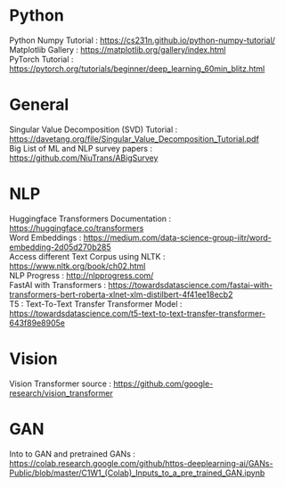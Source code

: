 # Python
Python Numpy Tutorial : https://cs231n.github.io/python-numpy-tutorial/ <br/>
Matplotlib Gallery : https://matplotlib.org/gallery/index.html <br/>
PyTorch Tutorial : https://pytorch.org/tutorials/beginner/deep_learning_60min_blitz.html <br/>

# General
Singular Value Decomposition (SVD) Tutorial : https://davetang.org/file/Singular_Value_Decomposition_Tutorial.pdf <br/>
Big List of ML and NLP survey papers : https://github.com/NiuTrans/ABigSurvey <br/>

# NLP
Huggingface Transformers Documentation : https://huggingface.co/transformers <br/>
Word Embeddings : https://medium.com/data-science-group-iitr/word-embedding-2d05d270b285 <br/>
Access different Text Corpus using NLTK : https://www.nltk.org/book/ch02.html <br/>
NLP Progress : http://nlpprogress.com/ <br/>
FastAI with Transformers : https://towardsdatascience.com/fastai-with-transformers-bert-roberta-xlnet-xlm-distilbert-4f41ee18ecb2 <br/>
T5 : Text-To-Text Transfer Transformer Model : https://towardsdatascience.com/t5-text-to-text-transfer-transformer-643f89e8905e <br/>

# Vision
Vision Transformer source : https://github.com/google-research/vision_transformer <br/>

# GAN
Into to GAN and pretrained GANs : https://colab.research.google.com/github/https-deeplearning-ai/GANs-Public/blob/master/C1W1_(Colab)_Inputs_to_a_pre_trained_GAN.ipynb <br/>
